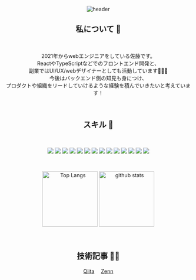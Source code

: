 <div align="center">

![header](https://capsule-render.vercel.app/api?type=waving&color=auto&height=250&section=header&text=👋%20初めまして!%20&fontSize=30&fontAlignY=38)

<h2>私について 🤝</h2>
&thinsp;

  <p>
    2021年からwebエンジニアをしている佐藤です。<br>
    ReactやTypeScriptなどでのフロントエンド開発と、<br>
    副業ではUI/UX/webデザイナーとしても活動しています🧑🏻‍💻<br>
    今後はバックエンド側の知見も身につけ、<br>
    プロダクトや組織をリードしていけるような経験を積んでいきたいと考えています！
  </p>

&thinsp;

<h2>スキル 🚀</h2>
&thinsp;

![](https://img.shields.io/badge/HTML-E34F26?style=for-the-badge&logo=html5&logoColor=white) ![](https://img.shields.io/badge/CSS-1572B6?style=for-the-badge&logo=CSS3&logoColor=white) ![](https://img.shields.io/badge/Javascript-F7DF1E?style=for-the-badge&logo=Javascript&logoColor=black) ![](https://img.shields.io/badge/Typescript-3178C6?style=for-the-badge&logo=Typescript&logoColor=white) ![](https://img.shields.io/badge/React-61DAFB?style=for-the-badge&logo=React&logoColor=white) ![](https://img.shields.io/badge/React_Native-61DAFB?style=for-the-badge&logo=React&logoColor=white) ![](https://img.shields.io/badge/Redux_Toolkit-764ABC?style=for-the-badge&logo=Redux&logoColor=white) ![](https://img.shields.io/badge/Vue-4FC08D?style=for-the-badge&logo=Vue.js&logoColor=white) ![](https://img.shields.io/badge/Nuxt-319795?style=for-the-badge&logo=Nuxt.js&logoColor=white) ![](https://img.shields.io/badge/Vuetify-1867C0?style=for-the-badge&logo=Vuetify&logoColor=white) ![](https://img.shields.io/badge/ChakraUI-319795?style=for-the-badge&logo=chakraui&logoColor=white) ![](https://img.shields.io/badge/wordpress-21759B?style=for-the-badge&logo=wordpress&logoColor=white) ![](https://img.shields.io/badge/tailwindcss-06B6D4?style=for-the-badge&logo=tailwindcss&logoColor=white) ![](https://img.shields.io/badge/next-06B6D4?style=for-the-badge&logo=next.js&logoColor=white)

&thinsp;

<p align="center"> 
  <img alt="Top Langs" height="150px" src="https://github-readme-stats.vercel.app/api/top-langs/?username=m-sato96&layout=compact" />
  <img alt="github stats" height="150px"  src="https://github-readme-stats.vercel.app/api?username=m-sato96&show_icons=true" />
</p>

&thinsp;

<h2>技術記事 ✍🏻</h2>
&thinsp;
<a href="https://qiita.com/__knm__" target="_blank" rel="noopener noreferrer">Qiita</a>　
<a  href="https://zenn.dev/knm" target="_blank" rel="noopener noreferrer">Zenn</a>
&thinsp;

</div>
